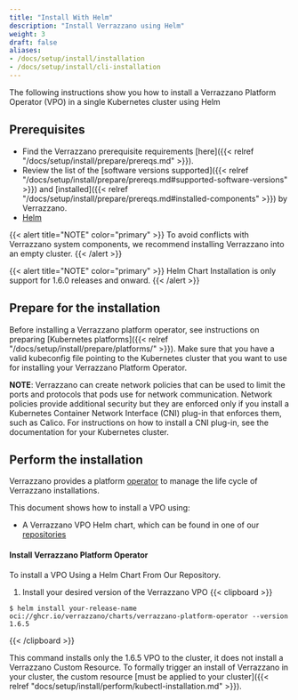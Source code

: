 ```yaml
---
title: "Install With Helm"
description: "Install Verrazzano using Helm"
weight: 3
draft: false
aliases:
- /docs/setup/install/installation
- /docs/setup/install/cli-installation
---
```


The following instructions show you how to install a Verrazzano Platform Operator (VPO) in a
single Kubernetes cluster using Helm 

## Prerequisites

- Find the Verrazzano prerequisite requirements [here]({{< relref "/docs/setup/install/prepare/prereqs.md" >}}).
- Review the list of the [software versions supported]({{< relref "/docs/setup/install/prepare/prereqs.md#supported-software-versions" >}}) and [installed]({{< relref "/docs/setup/install/prepare/prereqs.md#installed-components" >}}) by Verrazzano.
- [Helm](https://helm.sh)

{{< alert title="NOTE" color="primary" >}}
To avoid conflicts with Verrazzano system components, we recommend installing Verrazzano into an empty cluster.
{{< /alert >}}

{{< alert title="NOTE" color="primary" >}}
Helm Chart Installation is only support for 1.6.0 releases and onward.
{{< /alert >}}

## Prepare for the installation

Before installing a Verrazzano platform operator, see instructions on preparing [Kubernetes platforms]({{< relref "/docs/setup/install/prepare/platforms/" >}}).
Make sure that you have a valid kubeconfig file pointing to the Kubernetes cluster that you want to use for installing your Verrazzano Platform Operator.

**NOTE**: Verrazzano can create network policies that can be used to limit the ports and protocols that pods use for network communication. Network policies provide additional security but they are enforced only if you install a Kubernetes Container Network Interface (CNI) plug-in that enforces them, such as Calico. For instructions on how to install a CNI plug-in, see the documentation for your Kubernetes cluster.

## Perform the installation

Verrazzano provides a platform [operator](https://kubernetes.io/docs/concepts/extend-kubernetes/operator/)
to manage the life cycle of Verrazzano installations.

This document shows how to install a VPO using:

* A Verrazzano VPO Helm chart, which can be found in one of our [repositories](https://github.com/orgs/verrazzano/packages/container/charts%2Fverrazzano-platform-operator/versions?filters%5Bversion_type%5D=tagged)

#### Install Verrazzano Platform Operator

To install a VPO Using a Helm Chart From Our Repository.

1. Install your desired version of the Verrazzano VPO 
   {{< clipboard >}}
<div class="highlight">

    $ helm install your-release-name oci://ghcr.io/verrazzano/charts/verrazzano-platform-operator --version 1.6.5

</div>
{{< /clipboard >}}

This command installs only the 1.6.5 VPO to the cluster, it does not install a Verrazzano Custom Resource. To formally trigger an install of Verrazzano in your cluster, the custom resource [must be applied to your cluster]({{< relref "docs/setup/install/perform/kubectl-installation.md" >}}).